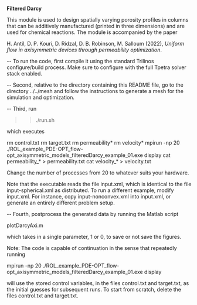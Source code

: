 **Filtered Darcy**

This module is used to design spatially varying porosity profiles in columns
that can be additively manufactured (printed in three dimensions) and are
used for chemical reactions.  The module is accompanied by the paper

H. Antil, D. P. Kouri, D. Ridzal, D. B. Robinson, M. Salloum (2022),
_Uniform flow in axisymmetric devices through permeability optimization_.

-- To run the code, first compile it using the standard Trilinos
configure/build process.  Make sure to configure with the full Tpetra solver
stack enabled.

-- Second, relative to the directory containing this README file, go to the
directory ../../mesh and follow the instructions to generate a mesh for the
simulation and optimization.

-- Third, run

>> ./run.sh

which executes

  rm control.txt
  rm target.txt
  rm permeability*
  rm velocity*
  mpirun -np 20 ./ROL_example_PDE-OPT_flow-opt_axisymmetric_models_filteredDarcy_example_01.exe display
  cat permeability_* > permeability.txt
  cat velocity_* > velocity.txt

Change the number of processes from 20 to whatever suits your hardware.

Note that the executable reads the file input.xml, which is identical
to the file input-spherical.xml as distributed.  To run a different example,
modify input.xml.  For instance, copy input-nonconvex.xml into input.xml,
or generate an entirely different problem setup.

-- Fourth, postprocess the generated data by running the Matlab script

  plotDarcyAxi.m

which takes in a single parameter, 1 or 0, to save or not save the figures.


Note: The code is capable of continuation in the sense that repeatedly running

  mpirun -np 20 ./ROL_example_PDE-OPT_flow-opt_axisymmetric_models_filteredDarcy_example_01.exe display

will use the stored control variables, in the files control.txt and target.txt,
as the initial guesses for subsequent runs.  To start from scratch, delete the
files control.txt and target.txt.
